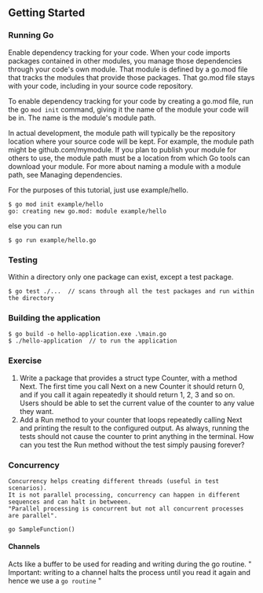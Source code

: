 
## Getting Started

### Running Go
Enable dependency tracking for your code.
When your code imports packages contained in other modules, you manage those dependencies through your code's own module.
That module is defined by a go.mod file that tracks the modules that provide those packages. That go.mod file stays with your code, including in your source code repository.

To enable dependency tracking for your code by creating a go.mod file, run the go `mod init` command, giving it the name of the module your code will be in. The name is the module's module path.

In actual development, the module path will typically be the repository location where your source code will be kept. For example, the module path might be github.com/mymodule. If you plan to publish your module for others to use, the module path must be a location from which Go tools can download your module. For more about naming a module with a module path, see Managing dependencies.

For the purposes of this tutorial, just use example/hello.

```
$ go mod init example/hello
go: creating new go.mod: module example/hello
```
else you can run

```
$ go run example/hello.go
```

### Testing
Within a directory only one package can exist, except a test package.

```
$ go test ./...  // scans through all the test packages and run within the directory

```

### Building the application

```
$ go build -o hello-application.exe .\main.go
$ ./hello-application  // to run the application

```
### Exercise
1. Write a package that provides a struct type Counter, with a method Next. The first time you call Next on a new Counter it should return 0,
    and if you call it again repeatedly it should return 1, 2, 3 and so on. Users should be able to set the current value of the counter to any value
    they want.
2. Add a Run method to your counter that loops repeatedly calling Next and printing the result to the configured output. As always, running the tests
    should not cause the counter to print anything in the terminal. How can you test the Run method without the test simply pausing forever?


### Concurrency
    Concurrency helps creating different threads (useful in test scenarios).
    It is not parallel processing, concurrency can happen in different sequences and can halt in betweeen.
    "Parallel processing is concurrent but not all concurrent processes are parallel".

```
go SampleFunction()
```

#### Channels
Acts like a buffer to be used for reading and writing during the go routine.
" Important: writing to a channel halts the process until you read it again and hence
we use a `go routine` "